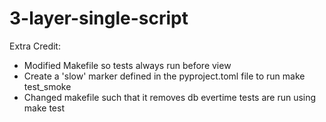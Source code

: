 # 3-layer-single-script

Extra Credit:
- Modified Makefile so tests always run before view
- Create a 'slow' marker defined in the pyproject.toml file to run make test_smoke
- Changed makefile such that it removes db evertime tests are run using make test